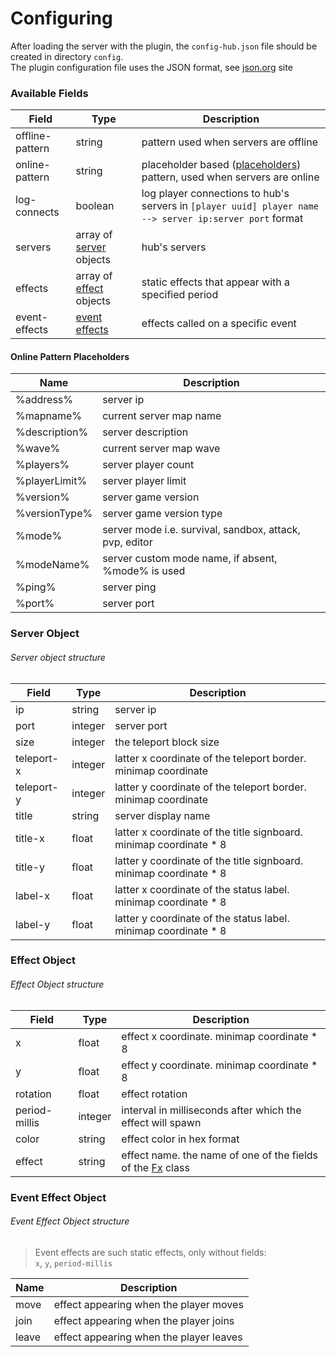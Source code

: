 # Configuring

After loading the server with the plugin, the `config-hub.json` file should be created in directory `config`. <br>
The plugin configuration file uses the JSON format, see [json.org](https://www.json.org/json-en.html) site

### Available Fields

| Field           | Type                                      | Description                                                                                             |
| --------------- | ----------------------------------------- | ------------------------------------------------------------------------------------------------------- |
| offline-pattern | string                                    | pattern used when servers are offline                                                                   |
| online-pattern  | string                                    | placeholder based ([placeholders](#online-pattern-placeholders)) pattern, used when servers are online  |
| log-connects    | boolean                                   | log player connections to hub's servers in `[player uuid] player name --> server ip:server port` format |
| servers         | array of [server](#server-object) objects | hub's servers                                                                                           |
| effects         | array of [effect](#effect-object) objects | static effects that appear with a specified period                                                      |
| event-effects   | [event effects](#event-effect-object)     | effects called on a specific event                                                                      |

#### Online Pattern Placeholders

| Name          | Description                                             |
| ------------- | ------------------------------------------------------- |
| %address%     | server ip                                               |
| %mapname%     | current server map name                                 |
| %description% | server description                                      |
| %wave%        | current server map wave                                 |
| %players%     | server player count                                     |
| %playerLimit% | server player limit                                     |
| %version%     | server game version                                     |
| %versionType% | server game version type                                |
| %mode%        | server mode i.e. survival, sandbox, attack, pvp, editor |
| %modeName%    | server custom mode name, if absent, %mode% is used      |
| %ping%        | server ping                                             |
| %port%        | server port                                             |

### Server Object

###### Server object structure

| Field      | Type    | Description                                                        |
| ---------- | ------- | ------------------------------------------------------------------ |
| ip         | string  | server ip                                                          |
| port       | integer | server port                                                        |
| size       | integer | the teleport block size                                            |
| teleport-x | integer | latter x coordinate of the teleport border. minimap coordinate     |
| teleport-y | integer | latter y coordinate of the teleport border. minimap coordinate     |
| title      | string  | server display name                                                |
| title-x    | float   | latter x coordinate of the title signboard. minimap coordinate * 8 |
| title-y    | float   | latter y coordinate of the title signboard. minimap coordinate * 8 |
| label-x    | float   | latter x coordinate of the status label. minimap coordinate * 8    |
| label-y    | float   | latter y coordinate of the status label. minimap coordinate * 8    |

### Effect Object

###### Effect Object structure

| Field         | Type    | Description                                                                                                                                      |
| ------------- | ------- | ------------------------------------------------------------------------------------------------------------------------------------------------ |
| x             | float   | effect x coordinate. minimap coordinate * 8                                                                                                      |
| y             | float   | effect y coordinate. minimap coordinate * 8                                                                                                      |
| rotation      | float   | effect rotation                                                                                                                                  |
| period-millis | integer | interval in milliseconds after which the effect will spawn                                                                                       |
| color         | string  | effect color in hex format                                                                                                                       |
| effect        | string  | effect name. the name of one of the fields of the [Fx](https://github.com/Anuken/Mindustry/blob/master/core/src/mindustry/content/Fx.java) class |

### Event Effect Object

###### Event Effect Object structure

> Event effects are such static effects, only without fields: <br>
> `x`, `y`, `period-millis`

| Name  | Description                             |
| ----- | --------------------------------------- |
| move  | effect appearing when the player moves  |
| join  | effect appearing when the player joins  |
| leave | effect appearing when the player leaves |
